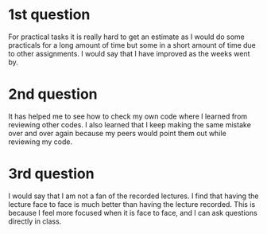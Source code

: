 # 1st question
For practical tasks it is really hard to get an estimate as I would do some practicals for a long amount of time but 
some in a short amount of time due to other assignments. I would say that I have improved as the weeks went by.

# 2nd question 
It has helped me to see how to check my own code where I learned from reviewing other codes. I also learned that I keep
making the same mistake over and over again because my peers would point them out while reviewing my code.

# 3rd question
I would say that I am not a fan of the recorded lectures. I find that having the lecture face to face is much better than
having the lecture recorded. This is because I feel more focused when it is face to face, and I can ask questions
directly in class.
